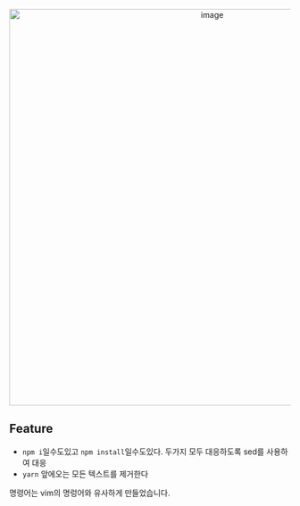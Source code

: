 <p align="center">
<img width="711" alt="image" src="https://github.com/user-attachments/assets/bcdf8518-7608-4970-b8e6-9c5107542054">
</p>

## Feature

- `npm i`일수도있고 `npm install`일수도있다. 두가지 모두 대응하도록 sed를 사용하여 대응
- `yarn` 앞에오는 모든 텍스트를 제거한다

명령어는 vim의 명렁어와 유사하게 만들었습니다.
